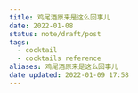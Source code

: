```yaml
---
title: 鸡尾酒原来是这么回事儿
date: 2022-01-08
status: note/draft/post
tags:
  - cocktail
  - cocktails reference
aliases: 鸡尾酒原来是这么回事儿
date updated: 2022-01-09 17:58
---
```

